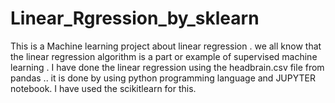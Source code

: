 # Linear_Rgression_by_sklearn
This is a Machine learning project about linear regression . we all know that the linear regression algorithm is a part or example of supervised machine learning . I have done the linear regression using the headbrain.csv file from pandas .. it is done by using python programming language and JUPYTER notebook. I have used the scikitlearn for this.
